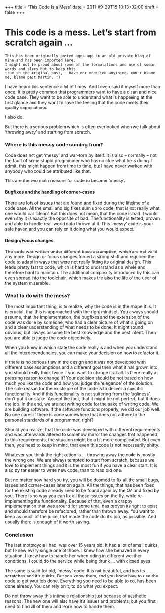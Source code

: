 +++
title = 'This Code Is a Mess'
date = 2011-09-29T15:10:13+02:00
draft = false
+++

# This code is a mess. Let’s start from scratch again ...

```
This has been originally posted ages ago in an old private blog of mine and has been imported here.
I might not be proud about some of the formulations and use of swear words and slurs but to keep this
true to the original post, I have not modified anything. Don't blame me, blame past Martin. :)
```

I have heard this sentence a lot of times. And I even said it myself more than once.
It is pretty common that programmers want to have a clean and nice code base. They want
to be able to understand what is happening at the first glance and they want to have the
feeling that the code meets their quality expectations.

I also do.

But there is a serious problem which is often overlooked when we talk about ‘throwing away’ and starting from scratch.

<!--more-->

### Where is this messy code coming from?

Code does not get ‘messy’ and war-torn by itself. It is also – normally – not the fault of some stupid programmer who has no clue what he is doing. I admit, this might happen from time to time, but I have never worked with anybody who could be attributed like that.

This are the two main reasons for code to become ‘messy’.

#### Bugfixes and the handling of corner-cases

There are lots of issues that are found and fixed during the lifetime of a code base. All the small and big fixes sum up to code, that is not really what one would call ‘clean’. But this does not mean, that the code is bad. I would even say it is exactly the opposite of bad. The functionality is tested, proven and able to handle real-world data thrown at it. This ‘messy’ code is your safe haven and you can rely on it doing what you would expect.

#### Design/Focus changes

The code was written under different base assumption, which are not valid any more. Design or focus changes forced a strong shift and required the code to adapt in ways that were not really fitting its original design. This leads pretty fast to code, which is hard to understand as a whole and therefore hard to maintain. The additional complexity introduced by this can even spread into the toolchain, which makes the also the life of the user of the system miserable.

### What to do with the mess?

The most important thing, is to realize, why the code is in the shape it is. It is crucial, that this is approached with the right mindset. You always should assume, that the implementation, the bugfixes and the extension of the code was done by someone, who had a clear picture of what is going on and a clear understanding of what needs to be done. It might sound obvious, but always assume the best knowledge and the best intent. Then you are able to judge the code objectively.

When you know in which state the code really is and when you understand all the interdependencies, you can make your decision on how to refactor it.

If there is no serious flaw in the design and it was not developed with different base assumptions and a different goal then what it has grown into, you should really think twice if you want to change it at all. Is there really a pressing reason to change it? Your decision should be not based on how much you like the code and how you judge the ‘elegance’ of the solution. The sole reason for the existence of the code is to deliver a specific functionality. And if this functionality is not suffering from the ‘ugliness’, don’t put it on stake. Accept the fact, that it might be not perfect, but it does the job. In the end, we are not writing code for the sake of writing code. We are building software. If the software functions properly, we did our job well. No one cares if there is code somewhere that does not adhere to the personal standards of a programmer, right?

Should you realize, that the code was developed with different requirements and was afterwards altered to somehow mirror the changes that happened to this requirements, the situation might be a bit more complicated. But even then, you need to keep in mind, that even this code is not necessarily shitty.

Whatever you think the right action is … throwing away the code is mostly the wrong one. We are always tempted to start from scratch, because we love to implement things and it is the most fun if you have a clear start. It is also by far easier to write new code, than to read old one.

But no matter how hard you try, you will be doomed to fix all the small bugs, issues and corner-cases later on again. All the things, that has been fixed for the existing code already need to be found again by the QA and fixed by you. There is no way you can fix all these issues on the fly, while re-implementing the functionality. Because of that, even a crappy implementation that was around for some time, has proven its right to exist and should therefore be refactored, rather than thrown away. You want to keep as much of the juice, that made the code do it’s job, as possible. And usually there is enough of it worth saving.

### Conclusion

The last motorcycle I had, was over 15 years old. It had a lot of small quirks, but I knew every single one of those. I knew how she behaved in every situation. I knew how to handle her when riding in different weather conditions. I could do the service while being drunk … with closed eyes.

The same is valid for old, ‘messy’ code. It is not beautiful, and has its scratches and it’s quirks. But you know them, and you know how to use the code to get your job done. Everything you need to be able to do, has been done already. You can rely on it, to do what you expect.

Do not throw away this intimate relationship just because of aesthetic reasons. The new one will also have it’s issues and problems, but you first need to find all of them and learn how to handle them.
